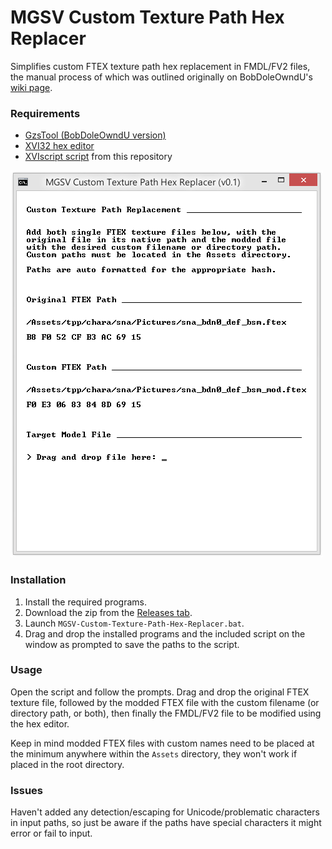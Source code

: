 # MGSV Custom Texture Path Hex Replacer

Simplifies custom FTEX texture path hex replacement in FMDL/FV2 files, the manual process of which was outlined originally on BobDoleOwndU's [wiki page](http://bobdoleowndu.github.io/mgsv/documentation/customtexturenames.html).

### Requirements

- [GzsTool (BobDoleOwndU version)](https://github.com/BobDoleOwndU/GzsTool/releases)
- [XVI32 hex editor](http://www.chmaas.handshake.de/delphi/freeware/xvi32/xvi32.htm)
- [XVIscript script](https://raw.githubusercontent.com/chocmake/MGSV-Custom-Texture-Path-Hex-Replacer/master/HexRepl.xsc) from this repository

![Screenshot](https://raw.githubusercontent.com/chocmake/MGSV-Custom-Texture-Path-Hex-Replacer/master/Screenshot.png)

### Installation

1. Install the required programs.
2. Download the zip from the [Releases tab](github.com/chocmake/MGSV-Custom-Texture-Path-Hex-Replacer/releases/).
3. Launch `MGSV-Custom-Texture-Path-Hex-Replacer.bat`.
4. Drag and drop the installed programs and the included script on the window as prompted to save the paths to the script.

### Usage

Open the script and follow the prompts. Drag and drop the original FTEX texture file, followed by the modded FTEX file with the custom filename (or directory path, or both), then finally the FMDL/FV2 file to be modified using the hex editor.

Keep in mind modded FTEX files with custom names need to be placed at the minimum anywhere within the `Assets` directory, they won't work if placed in the root directory.

### Issues

Haven't added any detection/escaping for Unicode/problematic characters in input paths, so just be aware if the paths have special characters it might error or fail to input.
